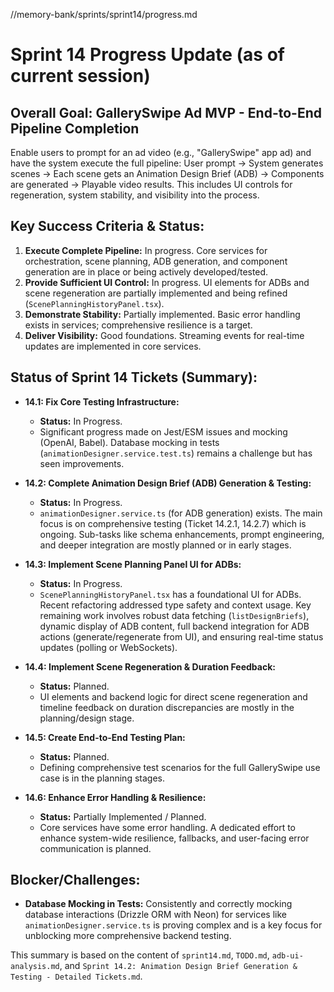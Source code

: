 //memory-bank/sprints/sprint14/progress.md
# Sprint 14 Progress Update (as of current session)

## Overall Goal: GallerySwipe Ad MVP - End-to-End Pipeline Completion

Enable users to prompt for an ad video (e.g., "GallerySwipe" app ad) and have the system execute the full pipeline: User prompt → System generates scenes → Each scene gets an Animation Design Brief (ADB) → Components are generated → Playable video results. This includes UI controls for regeneration, system stability, and visibility into the process.

## Key Success Criteria & Status:

1.  **Execute Complete Pipeline:** In progress. Core services for orchestration, scene planning, ADB generation, and component generation are in place or being actively developed/tested.
2.  **Provide Sufficient UI Control:** In progress. UI elements for ADBs and scene regeneration are partially implemented and being refined (`ScenePlanningHistoryPanel.tsx`).
3.  **Demonstrate Stability:** Partially implemented. Basic error handling exists in services; comprehensive resilience is a target.
4.  **Deliver Visibility:** Good foundations. Streaming events for real-time updates are implemented in core services.

## Status of Sprint 14 Tickets (Summary):

*   **14.1: Fix Core Testing Infrastructure:**
    *   **Status:** In Progress.
    *   Significant progress made on Jest/ESM issues and mocking (OpenAI, Babel). Database mocking in tests (`animationDesigner.service.test.ts`) remains a challenge but has seen improvements.

*   **14.2: Complete Animation Design Brief (ADB) Generation & Testing:**
    *   **Status:** In Progress.
    *   `animationDesigner.service.ts` (for ADB generation) exists. The main focus is on comprehensive testing (Ticket 14.2.1, 14.2.7) which is ongoing. Sub-tasks like schema enhancements, prompt engineering, and deeper integration are mostly planned or in early stages.

*   **14.3: Implement Scene Planning Panel UI for ADBs:**
    *   **Status:** In Progress.
    *   `ScenePlanningHistoryPanel.tsx` has a foundational UI for ADBs. Recent refactoring addressed type safety and context usage. Key remaining work involves robust data fetching (`listDesignBriefs`), dynamic display of ADB content, full backend integration for ADB actions (generate/regenerate from UI), and ensuring real-time status updates (polling or WebSockets).

*   **14.4: Implement Scene Regeneration & Duration Feedback:**
    *   **Status:** Planned.
    *   UI elements and backend logic for direct scene regeneration and timeline feedback on duration discrepancies are mostly in the planning/design stage.

*   **14.5: Create End-to-End Testing Plan:**
    *   **Status:** Planned.
    *   Defining comprehensive test scenarios for the full GallerySwipe use case is in the planning stages.

*   **14.6: Enhance Error Handling & Resilience:**
    *   **Status:** Partially Implemented / Planned.
    *   Core services have some error handling. A dedicated effort to enhance system-wide resilience, fallbacks, and user-facing error communication is planned.

## Blocker/Challenges:

*   **Database Mocking in Tests:** Consistently and correctly mocking database interactions (Drizzle ORM with Neon) for services like `animationDesigner.service.ts` is proving complex and is a key focus for unblocking more comprehensive backend testing.

This summary is based on the content of `sprint14.md`, `TODO.md`, `adb-ui-analysis.md`, and `Sprint 14.2: Animation Design Brief Generation & Testing - Detailed Tickets.md`.
